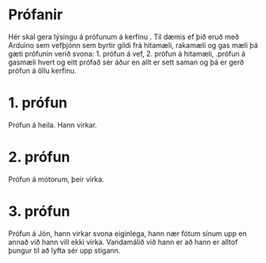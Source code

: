 # Prófanir
Hér skal gera lýsingu á prófunum á kerfinu . Til dæmis ef þið eruð með Arduino sem vefþjónn sem byrtir gildi frá hitamæli, 
rakamæli og gas mæli þá gæti prófunin verið svona: 1. prófun á vef, 2. prófun á hitamæli, .prófun á gasmæli hvert og eitt prófað sér 
áður en allt er sett saman og þá er gerð prófun á öllu kerfinu.

<h1>1. prófun</h1>
Prófun á heila. Hann virkar.<br>

<h1>2. prófun</h1>
Prófun á mótorum, þeir virka.<br>

<h1>3. prófun</h1>
Prófun á Jón, hann virkar svona eiginlega, hann nær fótum sínum upp en annað við hann vill ekki virka. Vandamálið við hann er að hann er alltof þungur til að lyfta sér upp stigann.<br>
